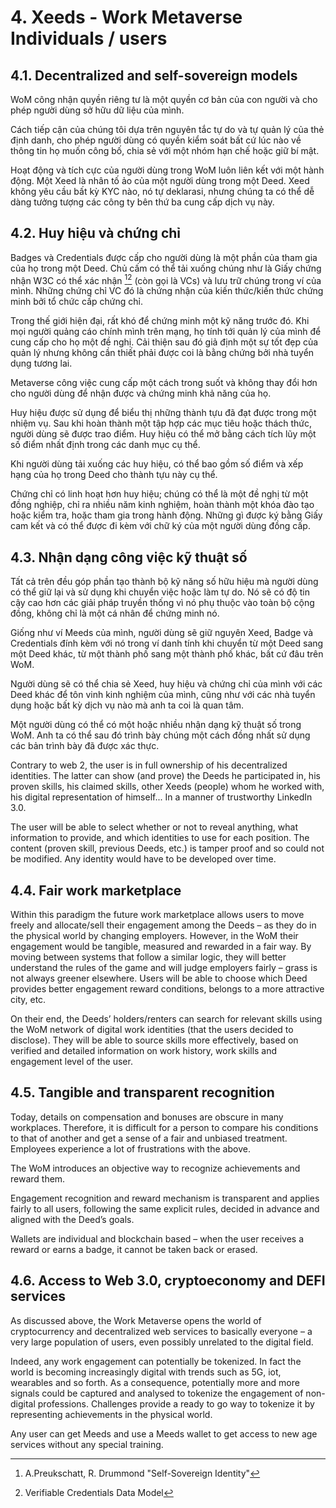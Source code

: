 # 4. Xeeds - Work Metaverse Individuals / users

## 4.1. Decentralized and self-sovereign models

WoM công nhận quyền riêng tư là một quyền cơ bản của con người và cho phép người dùng sở hữu dữ liệu của mình.

Cách tiếp cận của chúng tôi dựa trên nguyên tắc tự do và tự quản lý của thẻ định danh, cho phép người dùng có quyền kiểm soát bất cứ lúc nào về thông tin họ muốn công bố, chia sẻ với một nhóm hạn chế hoặc giữ bí mật.

Hoạt động và tích cực của người dùng trong WoM luôn liên kết với một hành động. Một Xeed là nhân tố ảo của một người dùng trong một Deed. Xeed không yêu cầu bất kỳ KYC nào, nó tự deklarasi, nhưng chúng ta có thể dễ dàng tưởng tượng các công ty bên thứ ba cung cấp dịch vụ này.

## 4.2. Huy hiệu và chứng chỉ

Badges và Credentials được cấp cho người dùng là một phần của tham gia của họ trong một Deed. Chủ cấm có thể tải xuống chúng như là Giấy chứng nhận W3C có thể xác nhận [^7][^8] (còn gọi là VCs) và lưu trữ chúng trong ví của mình. Những chứng chỉ VC đó là chứng nhận của kiến thức/kiến thức chứng minh bởi tổ chức cấp chứng chỉ.

Trong thế giới hiện đại, rất khó để chứng minh một kỹ năng trước đó. Khi mọi người quảng cáo chính mình trên mạng, họ tính tới quản lý của mình để cung cấp cho họ một đề nghị. Cải thiện sau đó giả định một sự tốt đẹp của quản lý nhưng không cần thiết phải được coi là bằng chứng bởi nhà tuyển dụng tương lai.

Metaverse công việc cung cấp một cách trong suốt và không thay đổi hơn cho người dùng để nhận được và chứng minh khả năng của họ.

Huy hiệu được sử dụng để biểu thị những thành tựu đã đạt được trong một nhiệm vụ. Sau khi hoàn thành một tập hợp các mục tiêu hoặc thách thức, người dùng sẽ được trao điểm. Huy hiệu có thể mở bằng cách tích lũy một số điểm nhất định trong các danh mục cụ thể.

Khi người dùng tải xuống các huy hiệu, có thể bao gồm số điểm và xếp hạng của họ trong Deed cho thành tựu này cụ thể.

Chứng chỉ có linh hoạt hơn huy hiệu; chúng có thể là một đề nghị từ một đồng nghiệp, chỉ ra nhiều năm kinh nghiệm, hoàn thành một khóa đào tạo hoặc kiểm tra, hoặc tham gia trong hành động. Những gì được ký bằng Giấy cam kết và có thể được đi kèm với chữ ký của một người dùng đồng cấp.

## 4.3. Nhận dạng công việc kỹ thuật số

Tất cả trên đều góp phần tạo thành bộ kỹ năng số hữu hiệu mà người dùng có thể giữ lại và sử dụng khi chuyển việc hoặc làm tự do. Nó sẽ có độ tin cậy cao hơn các giải pháp truyền thống vì nó phụ thuộc vào toàn bộ cộng đồng, không chỉ là một cá nhân để chứng minh nó.

Giống như ví Meeds của mình, người dùng sẽ giữ nguyên Xeed, Badge và Credentials đính kèm với nó trong ví danh tính khi chuyển từ một Deed sang một Deed khác, từ một thành phố sang một thành phố khác, bất cứ đâu trên WoM.

Người dùng sẽ có thể chia sẻ Xeed, huy hiệu và chứng chỉ của mình với các Deed khác để tôn vinh kinh nghiệm của mình, cũng như với các nhà tuyển dụng hoặc bất kỳ dịch vụ nào mà anh ta coi là quan tâm.

Một người dùng có thể có một hoặc nhiều nhận dạng kỹ thuật số trong WoM. Anh ta có thể sau đó trình bày chúng một cách đồng nhất sử dụng các bản trình bày đã được xác thực.

Contrary to web 2, the user is in full ownership of his decentralized identities. The latter can show (and prove) the Deeds he participated in, his proven skills, his claimed skills, other Xeeds (people) whom he worked with, his digital representation of himself... In a manner of trustworthy LinkedIn 3.0.

The user will be able to select whether or not to reveal anything, what information to provide, and which identities to use for each position. The content (proven skill, previous Deeds, etc.) is tamper proof and so could not be modified. Any identity would have to be developed over time.

## 4.4. Fair work marketplace

Within this paradigm the future work marketplace allows users to move freely and allocate/sell their engagement among the Deeds – as they do in the physical world by changing employers. However, in the WoM their engagement would be tangible, measured and rewarded in a fair way. By moving between systems that follow a similar logic, they will better understand the rules of the game and will judge employers fairly – grass is not always greener elsewhere. Users will be able to choose which Deed provides better engagement reward conditions, belongs to a more attractive city, etc.

On their end, the Deeds’ holders/renters can search for relevant skills using the WoM network of digital work identities (that the users decided to disclose). They will be able to source skills more effectively, based on verified and detailed information on work history, work skills and engagement level of the user.

## 4.5. Tangible and transparent recognition

Today, details on compensation and bonuses are obscure in many workplaces. Therefore, it is difficult for a person to compare his conditions to that of another and get a sense of a fair and unbiased treatment. Employees experience a lot of frustrations with the above.

The WoM introduces an objective way to recognize achievements and reward them.

Engagement recognition and reward mechanism is transparent and applies fairly to all users, following the same explicit rules, decided in advance and aligned with the Deed’s goals.

Wallets are individual and blockchain based – when the user receives a reward or earns a badge, it cannot be taken back or erased.

## 4.6. Access to Web 3.0, cryptoeconomy and DEFI services

As discussed above, the Work Metaverse opens the world of cryptocurrency and decentralized web services to basically everyone – a very large population of users, even possibly unrelated to the digital field.

Indeed, any work engagement can potentially be tokenized. In fact the world is becoming increasingly digital with trends such as 5G, iot, wearables and so forth. As a consequence, potentially more and more signals could be captured and analysed to tokenize the engagement of non-digital professions. Challenges provide a ready to go way to tokenize it by representing achievements in the physical world.

Any user can get Meeds and use a Meeds wallet to get access to new age services without any special training.

[^7]: A.Preukschatt, R. Drummond "Self-Sovereign Identity"
[^8]: Verifiable Credentials Data Model
